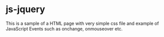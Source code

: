 # js-jquery
This is a sample of a HTML page with very simple css file and example of JavaScript Events such as onchange, onmouseover etc.
